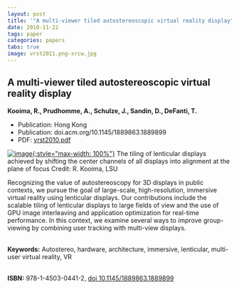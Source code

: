 ```yaml
---
layout: post
title: '"A multi-viewer tiled autostereoscopic virtual reality display"'
date: 2010-11-22
tags: paper
categories: papers
tabs: true
image: vrst2011.png-srcw.jpg
---
```


## A multi-viewer tiled autostereoscopic virtual reality display
**Kooima, R., Prudhomme, A., Schulze, J., Sandin, D., DeFanti, T.**
- Publication: Hong Kong
- Publication: doi.acm.org/10.1145/1889863.1889899
- PDF: [vrst2010.pdf](/documents/vrst2010.pdf)


[![image](https://www.evl.uic.edu/output/originals/vrst2011.png-srcw.jpg){:style="max-width: 100%"}](https://www.evl.uic.edu/output/originals/vrst2011.png-srcw.jpg)
The tiling of lenticular displays achieved by shifting the center channels of all displays into alignment at the plane of focus
Credit: R. Kooima, LSU

Recognizing the value of autostereoscopy for 3D displays in public contexts, we pursue the goal of large-scale, high-resolution, immersive virtual reality using lenticular displays. Our contributions include the scalable tiling of lenticular displays to large fields of view and the use of GPU image interleaving and application optimization for real-time performance. In this context, we examine several ways to improve group-viewing by combining user tracking with multi-view displays.<br><br>

<strong>Keywords:</strong> Autostereo, hardware, architecture, immersive, lenticular, multi-user virtual reality, VR<br><br>

<strong>ISBN:</strong> 978-1-4503-0441-2, <a href="http://doi.acm.org/10.1145/1889863.1889899">doi 10.1145/1889863.1889899</a>